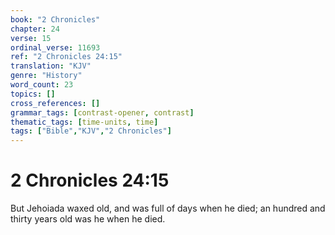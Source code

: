 ```yaml
---
book: "2 Chronicles"
chapter: 24
verse: 15
ordinal_verse: 11693
ref: "2 Chronicles 24:15"
translation: "KJV"
genre: "History"
word_count: 23
topics: []
cross_references: []
grammar_tags: [contrast-opener, contrast]
thematic_tags: [time-units, time]
tags: ["Bible","KJV","2 Chronicles"]
---
```


# 2 Chronicles 24:15

But Jehoiada waxed old, and was full of days when he died; an hundred and thirty years old was he when he died.
